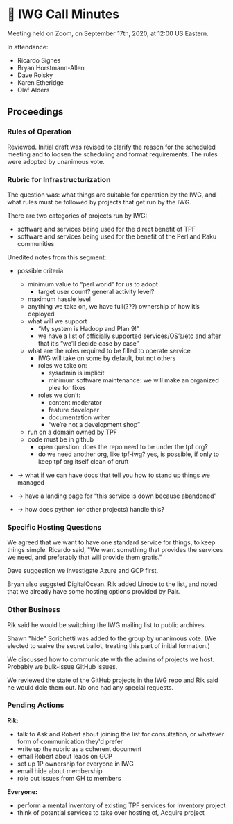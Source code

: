 # 🧅 IWG Call Minutes

Meeting held on Zoom, on September 17th, 2020, at 12:00 US Eastern.

In attendance:

* Ricardo Signes
* Bryan Horstmann-Allen
* Dave Rolsky
* Karen Etheridge
* Olaf Alders

## Proceedings

### Rules of Operation

Reviewed.  Initial draft was revised to clarify the reason for the scheduled
meeting and to loosen the scheduling and format requirements.  The rules were
adopted by unanimous vote.

### Rubric for Infrastructurization

The question was:  what things are suitable for operation by the IWG, and what
rules must be followed by projects that get run by the IWG.

There are two categories of projects run by IWG:

* software and services being used for the direct benefit of TPF
* software and services being used for the benefit of the Perl and Raku
  communities

Unedited notes from this segment:

* possible criteria:
  * minimum value to “perl world” for us to adopt
    * target user count? general activity level?
  * maximum hassle level
  * anything we take on, we have full(???) ownership of how it’s deployed
  * what will we support
      * “My system is Hadoop and Plan 9!”
      * we have a list of officially supported services/OS’s/etc and after that it’s “we’ll decide case by case”
  * what are the roles required to be filled to operate service
    * IWG will take on some by default, but not others
    * roles we take on:
      * sysadmin is implicit
      * minimum software maintenance: we will make an organized plea for fixes
    * roles we don’t:
      * content moderator
      * feature developer
      * documentation writer
      * “we’re not a development shop”
  * run on a domain owned by TPF
  * code must be in github
      * open question: does the repo need to be under the tpf org?
      * do we need another org, like tpf-iwg?  yes, is possible, if only to keep tpf org itself clean of cruft

* → what if we can have docs that tell you how to stand up things we managed
* → have a landing page for “this service is down because abandoned”
* → how does python (or other projects) handle this?

### Specific Hosting Questions

We agreed that we want to have one standard service for things, to keep things
simple.  Ricardo said, "We want something that provides the services we need,
and preferably that will provide them gratis."

Dave suggestion we investigate Azure and GCP first.

Bryan also suggsted DigitalOcean.  Rik added Linode to the list, and noted that
we already have some hosting options provided by Pair.

### Other Business

Rik said he would be switching the IWG mailing list to public archives.

Shawn "hide" Sorichetti was added to the group by unanimous vote.  (We elected
to waive the secret ballot, treating this part of initial formation.)

We discussed how to communicate with the admins of projects we host.  Probably
we bulk-issue GitHub issues.

We reviewed the state of the GitHub projects in the IWG repo and Rik said he
would dole them out.  No one had any special requests.

### Pending Actions

**Rik:**

* talk to Ask and Robert about joining the list for consultation, or whatever
  form of communication they'd prefer
* write up the rubric as a coherent document
* email Robert about leads on GCP
* set up 1P ownership for everyone in IWG
* email hide about membership
* role out issues from GH to members

**Everyone:**

* perform a mental inventory of existing TPF services for Inventory project
* think of potential services to take over hosting of, Acquire project

